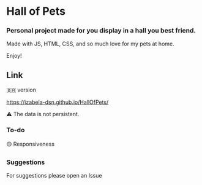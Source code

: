 # Hall of Pets 
### Personal project made for you display in a hall you best friend.
Made with JS, HTML, CSS, and so much love for my pets at home.

Enjoy!

## Link

🇧🇷 version

https://izabela-dsn.github.io/HallOfPets/  

⚠️ The data is not persistent.

### To-do
🟡 Responsiveness

### Suggestions 
For suggestions please open an Issue
